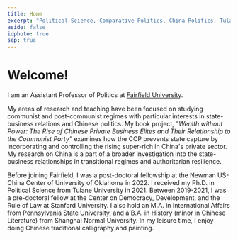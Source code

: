 ```yaml
---
title: Home
excerpt: "Political Science, Comparative Politics, China Politics, Tulane, PhD"
aside: false
idphoto: true
sep: true
---
```



# Welcome!

I am an Assistant Professor of Politics at [Fairfield University](https://www.fairfield.edu/).

My areas of research and teaching have been focused on studying communist and post-communist regimes with particular interests in state-business relations and Chinese politics. My book project, *"Wealth without Power: The Rise of Chinese Private Business Elites and Their Relationship to the Communist Party”* examines how the CCP prevents state capture by incorporating and controlling the rising super-rich in China's private sector. My research on China is a part of a broader investigation into the state-business relationships in transitional regimes and authoritarian resilience.

Before joining Fairfield, I was a post-doctoral fellowship at the Newman US-China Center of University of Oklahoma in 2022. I received my Ph.D. in Political Science from Tulane University in 2021. Between 2019-2021, I was a pre-doctoral fellow at the Center on Democracy, Development, and the Rule of Law at Stanford University. I also hold an M.A. in International Affairs from Pennsylvania State University, and a B.A. in History (minor in Chinese Literature) from Shanghai Normal University. In my leisure time, I enjoy doing Chinese traditional calligraphy and painting.

